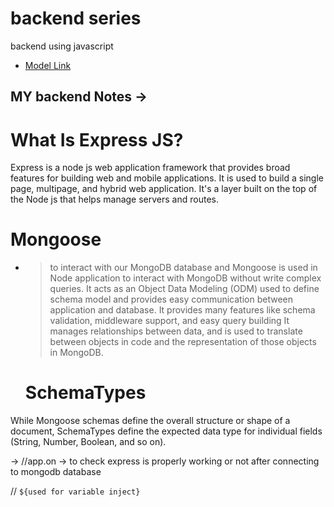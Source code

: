 # backend series

backend using javascript

  - [Model Link](https://app.eraser.io/workspace/YtPqZ1VogxGy1jzIDkzj)



## MY backend Notes ->


# What Is Express JS?
Express is a node js web application framework that provides broad features for building web and mobile applications.
It is used to build a single page, multipage, and hybrid web application. 
It's a layer built on the top of the Node js that helps manage servers and routes.

# Mongoose 
- > to interact with our MongoDB database
  > and Mongoose is used in Node application to interact with MongoDB without write complex queries. It acts as an Object Data Modeling (ODM) used to define schema model and provides easy communication between application and database. It provides many features like schema validation, middleware support, and easy query building It manages relationships between data, and is used to translate between objects in code and the representation of those objects in MongoDB.
  


  # SchemaTypes
While Mongoose schemas define the overall structure or shape of a document, SchemaTypes define the expected data type for individual fields (String, Number, Boolean, and so on).

-> //app.on -> to check express is properly working or not after connecting to mongodb database

// `${used for variable inject}`
